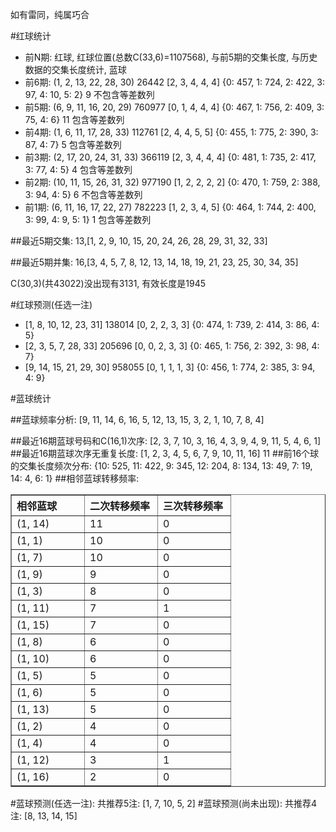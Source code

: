 <!-- 
.. title: 双色球2014126期(2014-10-30)数据分析报告
.. slug: slott-2014126-2014-10-30-report
.. date: 2014-10-31 08:00:00 UTC+08:00
.. tags: Lottery
.. link: 
.. description: 
.. type: text
-->

如有雷同，纯属巧合

<!-- TEASER_END-->

#红球统计

- 前N期: 红球, 红球位置(总数C(33,6)=1107568), 与前5期的交集长度, 与历史数据的交集长度统计, 蓝球
- 前6期: (1, 2, 13, 22, 28, 30) 26442 [2, 3, 4, 4, 4] {0: 457, 1: 724, 2: 422, 3: 97, 4: 10, 5: 2} 9 不包含等差数列
- 前5期: (6, 9, 11, 16, 20, 29) 760977 [0, 1, 4, 4, 4] {0: 467, 1: 756, 2: 409, 3: 75, 4: 6} 11 包含等差数列
- 前4期: (1, 6, 11, 17, 28, 33) 112761 [2, 4, 4, 5, 5] {0: 455, 1: 775, 2: 390, 3: 87, 4: 7} 5 包含等差数列
- 前3期: (2, 17, 20, 24, 31, 33) 366119 [2, 3, 4, 4, 4] {0: 481, 1: 735, 2: 417, 3: 77, 4: 5} 4 包含等差数列
- 前2期: (10, 11, 15, 26, 31, 32) 977190 [1, 2, 2, 2, 2] {0: 470, 1: 759, 2: 388, 3: 94, 4: 5} 6 不包含等差数列
- 前1期: (6, 11, 16, 17, 22, 27) 782223 [1, 2, 3, 4, 5] {0: 464, 1: 744, 2: 400, 3: 99, 4: 9, 5: 1} 1 包含等差数列

##最近5期交集:
13,[1, 2, 9, 10, 15, 20, 24, 26, 28, 29, 31, 32, 33]

##最近5期并集:
16,[3, 4, 5, 7, 8, 12, 13, 14, 18, 19, 21, 23, 25, 30, 34, 35]

C(30,3)(共43022)没出现有3131, 
有效长度是1945

#红球预测(任选一注)

- [1, 8, 10, 12, 23, 31] 138014 [0, 2, 2, 3, 3] {0: 474, 1: 739, 2: 414, 3: 86, 4: 5}
- [2, 3, 5, 7, 28, 33] 205696 [0, 0, 2, 3, 3] {0: 465, 1: 756, 2: 392, 3: 98, 4: 7}
- [9, 14, 15, 21, 29, 30] 958055 [0, 1, 1, 1, 3] {0: 456, 1: 774, 2: 385, 3: 94, 4: 9}

#蓝球统计

##蓝球频率分析:
[9, 11, 14, 6, 16, 5, 12, 13, 15, 3, 2, 1, 10, 7, 8, 4]

##最近16期蓝球号码和C(16,1)次序:
[2, 3, 7, 10, 3, 16, 4, 3, 9, 4, 9, 11, 5, 4, 6, 1]
##最近16期蓝球次序无重复长度:
[1, 2, 3, 4, 5, 6, 7, 9, 10, 11, 16] 11
##前16个球的交集长度频次分布:
{10: 525, 11: 422, 9: 345, 12: 204, 8: 134, 13: 49, 7: 19, 14: 4, 6: 1}
##相邻蓝球转移频率:
<table border="1" class="table table-striped dataframe">
  <thead>
    <tr style="text-align: left;">
      <th style="min-width: 100px;">相邻蓝球</th>
      <th style="min-width: 100px;">二次转移频率</th>
      <th style="min-width: 100px;">三次转移频率</th>
    </tr>
  </thead>
  <tbody>
    <tr>
      <td> (1, 14)</td>
      <td> 11</td>
      <td> 0</td>
    </tr>
    <tr>
      <td>  (1, 1)</td>
      <td> 10</td>
      <td> 0</td>
    </tr>
    <tr>
      <td>  (1, 7)</td>
      <td> 10</td>
      <td> 0</td>
    </tr>
    <tr>
      <td>  (1, 9)</td>
      <td>  9</td>
      <td> 0</td>
    </tr>
    <tr>
      <td>  (1, 3)</td>
      <td>  8</td>
      <td> 0</td>
    </tr>
    <tr>
      <td> (1, 11)</td>
      <td>  7</td>
      <td> 1</td>
    </tr>
    <tr>
      <td> (1, 15)</td>
      <td>  7</td>
      <td> 0</td>
    </tr>
    <tr>
      <td>  (1, 8)</td>
      <td>  6</td>
      <td> 0</td>
    </tr>
    <tr>
      <td> (1, 10)</td>
      <td>  6</td>
      <td> 0</td>
    </tr>
    <tr>
      <td>  (1, 5)</td>
      <td>  5</td>
      <td> 0</td>
    </tr>
    <tr>
      <td>  (1, 6)</td>
      <td>  5</td>
      <td> 0</td>
    </tr>
    <tr>
      <td> (1, 13)</td>
      <td>  5</td>
      <td> 0</td>
    </tr>
    <tr>
      <td>  (1, 2)</td>
      <td>  4</td>
      <td> 0</td>
    </tr>
    <tr>
      <td>  (1, 4)</td>
      <td>  4</td>
      <td> 0</td>
    </tr>
    <tr>
      <td> (1, 12)</td>
      <td>  3</td>
      <td> 1</td>
    </tr>
    <tr>
      <td> (1, 16)</td>
      <td>  2</td>
      <td> 0</td>
    </tr>
  </tbody>
</table>
#蓝球预测(任选一注):
共推荐5注: [1, 7, 10, 5, 2]
#蓝球预测(尚未出现):
共推荐4注: [8, 13, 14, 15]

